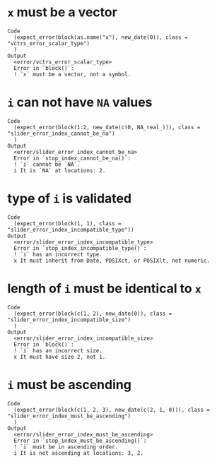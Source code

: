 # `x` must be a vector

    Code
      (expect_error(block(as.name("x"), new_date(0)), class = "vctrs_error_scalar_type")
      )
    Output
      <error/vctrs_error_scalar_type>
      Error in `block()`:
      ! `x` must be a vector, not a symbol.

# `i` can not have `NA` values

    Code
      (expect_error(block(1:2, new_date(c(0, NA_real_))), class = "slider_error_index_cannot_be_na")
      )
    Output
      <error/slider_error_index_cannot_be_na>
      Error in `stop_index_cannot_be_na()`:
      ! `i` cannot be `NA`.
      i It is `NA` at locations: 2.

# type of `i` is validated

    Code
      (expect_error(block(1, 1), class = "slider_error_index_incompatible_type"))
    Output
      <error/slider_error_index_incompatible_type>
      Error in `stop_index_incompatible_type()`:
      ! `i` has an incorrect type.
      x It must inherit from Date, POSIXct, or POSIXlt, not numeric.

# length of `i` must be identical to `x`

    Code
      (expect_error(block(c(1, 2), new_date(0)), class = "slider_error_index_incompatible_size")
      )
    Output
      <error/slider_error_index_incompatible_size>
      Error in `block()`:
      ! `i` has an incorrect size.
      x It must have size 2, not 1.

# `i` must be ascending

    Code
      (expect_error(block(c(1, 2, 3), new_date(c(2, 1, 0))), class = "slider_error_index_must_be_ascending")
      )
    Output
      <error/slider_error_index_must_be_ascending>
      Error in `stop_index_must_be_ascending()`:
      ! `i` must be in ascending order.
      i It is not ascending at locations: 3, 2.

